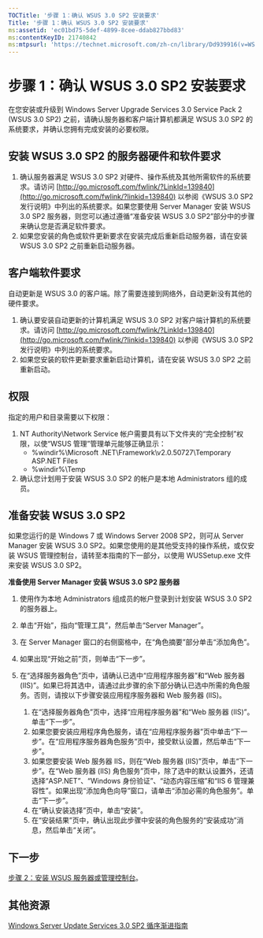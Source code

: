 ```yaml
---
TOCTitle: '步骤 1：确认 WSUS 3.0 SP2 安装要求'
Title: '步骤 1：确认 WSUS 3.0 SP2 安装要求'
ms:assetid: 'ec01bd75-5def-4899-8cee-ddab827bbd83'
ms:contentKeyID: 21740842
ms:mtpsurl: 'https://technet.microsoft.com/zh-cn/library/Dd939916(v=WS.10)'
---
```


步骤 1：确认 WSUS 3.0 SP2 安装要求
==================================

在您安装或升级到 Windows Server Upgrade Services 3.0 Service Pack 2 (WSUS 3.0 SP2) 之前，请确认服务器和客户端计算机都满足 WSUS 3.0 SP2 的系统要求，并确认您拥有完成安装的必要权限。

安装 WSUS 3.0 SP2 的服务器硬件和软件要求
----------------------------------------

1.  确认服务器满足 WSUS 3.0 SP2 对硬件、操作系统及其他所需软件的系统要求。请访问 [http://go.microsoft.com/fwlink/?LinkId=139840](http://go.microsoft.com/fwlink/?linkid=139840) 以参阅《WSUS 3.0 SP2 发行说明》中列出的系统要求。如果您要使用 Server Manager 安装 WSUS 3.0 SP2 服务器，则您可以通过遵循“准备安装 WSUS 3.0 SP2”部分中的步骤来确认您是否满足软件要求。
2.  如果您安装的角色或软件更新要求在安装完成后重新启动服务器，请在安装 WSUS 3.0 SP2 之前重新启动服务器。

客户端软件要求
--------------

自动更新是 WSUS 3.0 的客户端。除了需要连接到网络外，自动更新没有其他的硬件要求。

1.  确认要安装自动更新的计算机满足 WSUS 3.0 SP2 对客户端计算机的系统要求。请访问 [http://go.microsoft.com/fwlink/?LinkId=139840](http://go.microsoft.com/fwlink/?linkid=139840) 以参阅《WSUS 3.0 SP2 发行说明》中列出的系统要求。
2.  如果您安装的软件更新要求重新启动计算机，请在安装 WSUS 3.0 SP2 之前重新启动。

权限
----

指定的用户和目录需要以下权限：

1.  NT Authority\\Network Service 帐户需要具有以下文件夹的“完全控制”权限，以使“WSUS 管理”管理单元能够正确显示：
    -   %windir%\\Microsoft .NET\\Framework\\v2.0.50727\\Temporary ASP.NET Files
    -   %windir%\\Temp
2.  确认您计划用于安装 WSUS 3.0 SP2 的帐户是本地 Administrators 组的成员。

准备安装 WSUS 3.0 SP2
---------------------

如果您运行的是 Windows 7 或 Windows Server 2008 SP2，则可从 Server Manager 安装 WSUS 3.0 SP2。如果您使用的是其他受支持的操作系统，或仅安装 WSUS 管理控制台，请转至本指南的下一部分，以使用 WUSSetup.exe 文件来安装 WSUS 3.0 SP2。

**准备使用 Server Manager 安装 WSUS 3.0 SP2 服务器**
1.  使用作为本地 Administrators 组成员的帐户登录到计划安装 WSUS 3.0 SP2 的服务器上。

2.  单击“开始”，指向“管理工具”，然后单击“Server Manager”。

3.  在 Server Manager 窗口的右侧窗格中，在“角色摘要”部分单击“添加角色”。

4.  如果出现“开始之前”页，则单击“下一步”。

5.  在“选择服务器角色”页中，请确认已选中“应用程序服务器”和“Web 服务器 (IIS)”。如果已将其选中，请通过此步骤的余下部分确认已选中所需的角色服务。否则，请按以下步骤安装应用程序服务器和 Web 服务器 (IIS)。

    1.  在“选择服务器角色”页中，选择“应用程序服务器”和“Web 服务器 (IIS)”。单击“下一步”。
    2.  如果您要安装应用程序角色服务，请在“应用程序服务器”页中单击“下一步”。在“应用程序服务器角色服务”页中，接受默认设置，然后单击“下一步”。
    3.  如果您要安装 Web 服务器 IIS，则在“Web 服务器 (IIS)”页中，单击“下一步”。在“Web 服务器 (IIS) 角色服务”页中，除了选中的默认设置外，还请选择“ASP.NET”、“Windows 身份验证”、“动态内容压缩”和“IIS 6 管理兼容性”。如果出现“添加角色向导”窗口，请单击“添加必需的角色服务”。单击“下一步”。
    4.  在“确认安装选择”页中，单击“安装”。
    5.  在“安装结果”页中，确认出现此步骤中安装的角色服务的“安装成功”消息，然后单击“关闭”。

下一步
------

[步骤 2：安装 WSUS 服务器或管理控制台](https://technet.microsoft.com/6db6fcb0-c55d-43b9-9b07-4040c6267759)。

其他资源
--------

[Windows Server Update Services 3.0 SP2 循序渐进指南](https://technet.microsoft.com/4b504edc-93b3-45b0-a7e8-d0107f1a4442)
